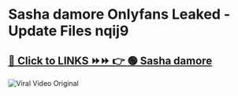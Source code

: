 
 # Sasha damore Onlyfans Leaked - Update Files nqij9

## <h2><a href="https://clipsfans.com/Sasha_damore&ref=git">🔗 Click to LINKS ⏩⏩ 👉 🟢 Sasha damore </a></h2>

<a href="https://clipsfans.com/Sasha_damore&ref=git" rel="nofollow" data-target="animated-image.originalLink"><img src="https://i.ibb.co.com/xMMVF88/686577567.gif" alt="Viral Video Original" style="max-width: 100%; display: inline-block;" data-target="animated-image.originalImage"></a>

